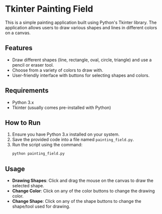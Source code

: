 # Tkinter Painting Field

This is a simple painting application built using Python's Tkinter library. The application allows users to draw various shapes and lines in different colors on a canvas.

## Features

- Draw different shapes (line, rectangle, oval, circle, triangle) and use a pencil or eraser tool.
- Choose from a variety of colors to draw with.
- User-friendly interface with buttons for selecting shapes and colors.

## Requirements

- Python 3.x
- Tkinter (usually comes pre-installed with Python)

## How to Run

1. Ensure you have Python 3.x installed on your system.
2. Save the provided code into a file named `painting_field.py`.
3. Run the script using the command:
    ```sh
    python painting_field.py
    ```

## Usage

- **Drawing Shapes**: Click and drag the mouse on the canvas to draw the selected shape.
- **Change Color**: Click on any of the color buttons to change the drawing color.
- **Change Shape**: Click on any of the shape buttons to change the shape/tool used for drawing.

